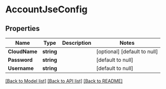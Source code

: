 # AccountJseConfig

## Properties
Name | Type | Description | Notes
------------ | ------------- | ------------- | -------------
**CloudName** | **string** |  | [optional] [default to null]
**Password** | **string** |  | [default to null]
**Username** | **string** |  | [default to null]

[[Back to Model list]](../README.md#documentation-for-models) [[Back to API list]](../README.md#documentation-for-api-endpoints) [[Back to README]](../README.md)

